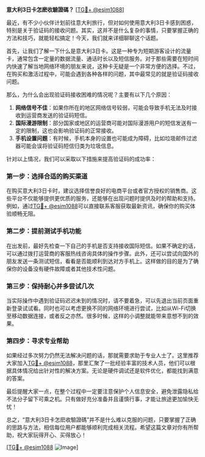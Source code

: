 **意大利3日卡怎麽收驗證碼？** [[TG💪+ @esim1088](https://t.me/s/esim1088)]

最近，有不少小伙伴计划前往意大利旅行，但对如何使用意大利3日卡感到困惑，特别是关于验证码的接收问题。其实，这并不是什么复杂的事情，只要掌握正确的方法和技巧，就能轻松搞定！今天，我们就来详细聊聊这个话题。

首先，让我们了解一下什么是意大利3日卡。这是一种专为短期游客设计的流量卡，通常包含一定量的数据流量、通话时长以及短信服务。对于那些需要在短时间内快速了解当地网络环境的朋友来说，这种卡无疑是一个非常方便的选择。不过，在购买和激活过程中，可能会遇到各种各样的问题，其中最常见的就是验证码接收问题。

那么，为什么会出现验证码接收困难的情况呢？主要有以下几个原因：

1. **网络信号不佳**：如果你所在的地区网络信号较弱，可能会导致手机无法及时接收到运营商发送的验证码短信。
2. **国际漫游限制**：部分国家或地区的运营商可能对国际漫游用户的短信发送有一定的限制，这也会影响验证码的正常接收。
3. **手机设置问题**：有时候，手机本身的设置也可能成为障碍，比如垃圾邮件过滤器可能会误将验证码短信归类为垃圾信息。

针对以上情况，我们可以采取以下措施来提高验证码的成功率：

### 第一步：选择合适的购买渠道

在购买意大利3日卡时，建议选择信誉良好的电商平台或者官方授权的销售商。这些平台不仅能够提供更优质的服务，还能够在出现问题时提供及时的帮助和支持。例如，通过[TG💪+ @esim1088](https://t.me/s/esim1088)可以直接联系客服获取最新资讯，确保你的购买体验顺畅无阻。

### 第二步：提前测试手机功能

在出发前，最好先检查一下自己的手机是否支持接收国际短信。如果不确定的话，可以通过拨打运营商的客服热线咨询具体的操作步骤。此外，还可以尝试向国外的朋友发送一条测试短信，看看是否能顺利到达对方手机上。这样做的目的是为了确保你的设备没有硬件故障或者其他技术性问题。

### 第三步：保持耐心并多尝试几次

当实际操作中遇到验证码迟迟未到的情况时，请不要着急，可以先退出当前页面重新登录试试看。同时也可以考虑更换不同的网络环境进行尝试，比如从Wi-Fi切换至移动数据连接，或者反之亦然。很多时候，这样的小调整就能带来意想不到的效果。

### 第四步：寻求专业帮助

如果经过多次努力仍然无法解决问题的话，那就需要求助于专业人士了。这里推荐大家加入[TG💪+ @esim1088](https://t.me/s/esim1088)，那里汇聚了一批经验丰富的技术人员，他们可以根据具体情况给出针对性的解决方案。无论是硬件调试还是软件优化，都能找到满意的答案。

最后提醒大家一点，在整个过程中一定要注意保护个人信息安全，避免泄露隐私给不法分子留下可乘之机。只有做好充分准备并且谨慎行事，才能让旅途更加愉快无忧！

总之，“意大利3日卡怎麽收驗證碼”并不是什么难以克服的问题，只要掌握了正确的思路与方法，相信每位用户都能够顺利完成相关流程。希望这篇文章对你有所帮助，祝大家玩得开心、买得放心！

[[TG💪+ @esim1088](https://t.me/s/esim1088) ![Image](https://i.postimg.cc/4NQfJmqS/Snipaste-2025-05-13-00-14-12.png)]